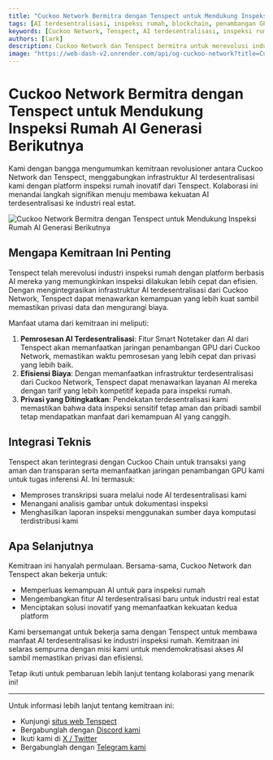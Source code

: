 ```yaml
---
title: "Cuckoo Network Bermitra dengan Tenspect untuk Mendukung Inspeksi Rumah AI Generasi Berikutnya"
tags: [AI terdesentralisasi, inspeksi rumah, blockchain, penambangan GPU, teknologi real estat]
keywords: [Cuckoo Network, Tenspect, AI terdesentralisasi, inspeksi rumah, blockchain, penambangan GPU, infrastruktur AI]
authors: [lark]
description: Cuckoo Network dan Tenspect bermitra untuk merevolusi industri inspeksi rumah dengan mengintegrasikan infrastruktur AI terdesentralisasi, meningkatkan privasi, dan mengurangi biaya melalui teknologi blockchain dan penambangan GPU.
image: "https://web-dash-v2.onrender.com/api/og-cuckoo-network?title=Cuckoo%20Network%20Bermitra%20dengan%20Tenspect%20untuk%20Mendukung%20Inspeksi%20Rumah%20AI%20Generasi%20Berikutnya"
---
```


# Cuckoo Network Bermitra dengan Tenspect untuk Mendukung Inspeksi Rumah AI Generasi Berikutnya

Kami dengan bangga mengumumkan kemitraan revolusioner antara Cuckoo Network dan Tenspect, menggabungkan infrastruktur AI terdesentralisasi kami dengan platform inspeksi rumah inovatif dari Tenspect. Kolaborasi ini menandai langkah signifikan menuju membawa kekuatan AI terdesentralisasi ke industri real estat.

![Cuckoo Network Bermitra dengan Tenspect untuk Mendukung Inspeksi Rumah AI Generasi Berikutnya](https://web-dash-v2.onrender.com/api/og-cuckoo-network?title=Cuckoo%20Network%20Bermitra%20dengan%20Tenspect%20untuk%20Mendukung%20Inspeksi%20Rumah%20AI%20Generasi%20Berikutnya)

## Mengapa Kemitraan Ini Penting

Tenspect telah merevolusi industri inspeksi rumah dengan platform berbasis AI mereka yang memungkinkan inspeksi dilakukan lebih cepat dan efisien. Dengan mengintegrasikan infrastruktur AI terdesentralisasi dari Cuckoo Network, Tenspect dapat menawarkan kemampuan yang lebih kuat sambil memastikan privasi data dan mengurangi biaya.

Manfaat utama dari kemitraan ini meliputi:

1. **Pemrosesan AI Terdesentralisasi**: Fitur Smart Notetaker dan AI dari Tenspect akan memanfaatkan jaringan penambangan GPU dari Cuckoo Network, memastikan waktu pemrosesan yang lebih cepat dan privasi yang lebih baik.
2. **Efisiensi Biaya**: Dengan memanfaatkan infrastruktur terdesentralisasi dari Cuckoo Network, Tenspect dapat menawarkan layanan AI mereka dengan tarif yang lebih kompetitif kepada para inspeksi rumah.
3. **Privasi yang Ditingkatkan**: Pendekatan terdesentralisasi kami memastikan bahwa data inspeksi sensitif tetap aman dan pribadi sambil tetap mendapatkan manfaat dari kemampuan AI yang canggih.

## Integrasi Teknis

Tenspect akan terintegrasi dengan Cuckoo Chain untuk transaksi yang aman dan transparan serta memanfaatkan jaringan penambangan GPU kami untuk tugas inferensi AI. Ini termasuk:

- Memproses transkripsi suara melalui node AI terdesentralisasi kami
- Menangani analisis gambar untuk dokumentasi inspeksi
- Menghasilkan laporan inspeksi menggunakan sumber daya komputasi terdistribusi kami

## Apa Selanjutnya

Kemitraan ini hanyalah permulaan. Bersama-sama, Cuckoo Network dan Tenspect akan bekerja untuk:

- Memperluas kemampuan AI untuk para inspeksi rumah
- Mengembangkan fitur AI terdesentralisasi baru untuk industri real estat
- Menciptakan solusi inovatif yang memanfaatkan kekuatan kedua platform

Kami bersemangat untuk bekerja sama dengan Tenspect untuk membawa manfaat AI terdesentralisasi ke industri inspeksi rumah. Kemitraan ini selaras sempurna dengan misi kami untuk mendemokratisasi akses AI sambil memastikan privasi dan efisiensi.

Tetap ikuti untuk pembaruan lebih lanjut tentang kolaborasi yang menarik ini!

------

Untuk informasi lebih lanjut tentang kemitraan ini:

- Kunjungi [situs web Tenspect](https://tenspect.com)
- Bergabunglah dengan [Discord kami](https://cuckoo.network/dc)
- Ikuti kami di [X / Twitter](https://cuckoo.network/x)
- Bergabunglah dengan [Telegram kami](https://cuckoo.network/tg)